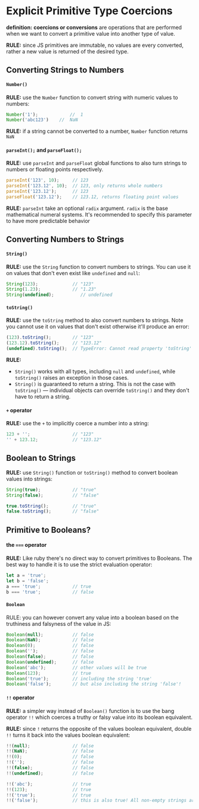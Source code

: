 # Explicit Primitive Type Coercions

**definition:** **coercions or conversions** are operations that are performed when we want to convert a primitive value into another type of value.

**RULE:** since JS primitives are immutable, no values are every converted, rather a new value is returned of the desired type.



## Converting Strings to Numbers

#### `Number()`

**RULE:** use the `Number` function to convert string with numeric values to numbers:

```js
Number('1');			//	1
Number('abc123')	//	NaN
```

**RULE:** if a string cannot be converted to a number, `Number` function returns `NaN`

#### `parseInt();` and `parseFloat();`

**RULE:** use `parseInt` and `parseFloat` global functions to also turn strings to numbers or floating points respectively.

```js
parseInt('123', 10);     // 123
parseInt('123.12', 10);  // 123, only returns whole numbers
parseInt('123.12');      // 123
parseFloat('123.12');    // 123.12, returns floating point values
```

**RULE:** `parseInt` take an optional `radix` argument. `radix` is the base mathematical numeral systems. It's recommended to specify this parameter to have more predictable behavior  



## Converting Numbers to Strings

#### `String()`

**RULE:** use the `String` function to convert numbers to strings. You can use it on values that don't even exist like `undefined` and `null`:

```js
String(123);             // "123"
String(1.23);            // "1.23"
String(undefined);			// undefined
```

#### `toString()`

**RULE:** use the `toString` method to also convert numbers to strings. Note you cannot use it on values that don't exist otherwise it'll produce an error:

```js
(123).toString();        // "123"
(123.12).toString();     // "123.12"
(undefined).toString();  // TypeError: Cannot read property 'toString' of undefined
```

**RULE:** 

- `String()` works with all types, including `null` and `undefined`, while `toString()` raises an exception in those cases.
- `String()` is guaranteed to return a string. This is not the case with `toString()` — individual objects can override `toString()` and they don't have to return a string.

#### `+` operator

**RULE:** use the `+` to implicitly coerce a number into a string:

```js
123 + '';                // "123"
'' + 123.12;             // "123.12"
```



## Boolean to Strings

**RULE:** use `String()` function or `toString()` method to convert boolean values into strings:

 ```js
 String(true);            // "true"
 String(false);           // "false"
 
 true.toString();         // "true"
 false.toString();        // "false"
 ```



## Primitive to Booleans?

#### the `===` operator

**RULE:** Like ruby there's no direct way to convert primitives to Booleans. The best way to handle it is to use the strict evaluation operator:

 ```js
 let a = 'true';
 let b = 'false';
 a === 'true';            // true
 b === 'true';            // false
 ```

#### `Boolean`

RULE: you can however convert any value into a boolean based on the truthiness and falsyness of the value in JS:

```js
Boolean(null);           // false
Boolean(NaN);            // false
Boolean(0);              // false
Boolean('');             // false
Boolean(false);          // false
Boolean(undefined);      // false
Boolean('abc');          // other values will be true
Boolean(123);            // true
Boolean('true');         // including the string 'true'
Boolean('false');        // but also including the string 'false'!
```

#### `!!` operator

**RULE:** a simpler way instead of `Boolean()` function is to use the bang operator `!!` which coerces a truthy or falsy value into its boolean equivalent.

**RULE:** since `!` returns the opposite of the values boolean equivalent, double `!!` turns it back into the values boolean equivalent:

```js
!!(null);                // false
!!(NaN);                 // false
!!(0);                   // false
!!('');                  // false
!!(false);               // false
!!(undefined);           // false

!!('abc');               // true
!!(123);                 // true
!!('true');              // true
!!('false');             // this is also true! All non-empty strings are truthy in JavaScript
```

